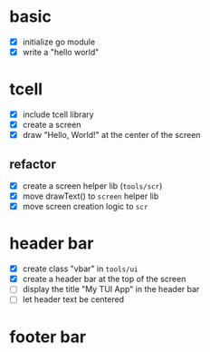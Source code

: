 # basic

- [x] initialize go module
- [x] write a "hello world"

# tcell

- [x] include tcell library
- [x] create a screen
- [x] draw "Hello, World!" at the center of the screen

## refactor

- [x] create a screen helper lib (`tools/scr`)
- [x] move drawText() to `screen` helper lib
- [x] move screen creation logic to `scr`

# header bar

- [x] create class "vbar" in `tools/ui`
- [x] create a header bar at the top of the screen
- [ ] display the title "My TUI App" in the header bar
- [ ] let header text be centered

# footer bar
